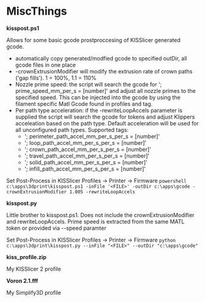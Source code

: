 # MiscThings

**kisspost.ps1**

Allows for some basic gcode prostproccesing of KISSlicer generated gcode.
* automatically copy generated/modfied gcode to specified outDir, all gcode files in one place
* -crownExtrusionModifier will modify the extrusion rate of crown paths ('gap fills'). 1 = 100%, 1.1 = 110%
* Nozzle prime speed: the script will search the gcode for '; prime_speed_mm_per_s = [number]' and adjust all nozzle primes to the specified speed. This can be injected into the gcode by using the filament specific Matl Gcode found in profiles and <MATL> tag.
* Per path type acceleration: if the -rewriteLoopAccels parameter is supplied the script will search the gcode for tokens and adjust Klippers acceleation based on the path type. Default acceleration will be used for all unconfigured path types. Supported tags:
  * '; perimeter_path_accel_mm_per_s_per_s = [number]'
  * '; loop_path_accel_mm_per_s_per_s = [number]'
  * '; crown_path_accel_mm_per_s_per_s = [number]'
  * '; travel_path_accel_mm_per_s_per_s = [number]'
  * '; solid_path_accel_mm_per_s_per_s = [number]'
  * '; infill_path_accel_mm_per_s_per_s = [number]'
  

Set Post-Process in KISSlicer Profiles -> Printer -> Firmware
`powershell c:\apps\3dprint\kisspost.ps1 -inFile '<FILE>' -outDir c:\apps\gcode -crownExtrusionModifier 1.005 -rewriteLoopAccels`
  
**kisspost.py**

Little brother to kisspost.ps1.
Does not include the crownExtrusionModifier and rewriteLoopAccels. Prime speed is extracted from the same MATL token or provided via --speed paramter

Set Post-Process in KISSlicer Profiles -> Printer -> Firmware
`python c:\apps\3dprint\kisspost.py --inFile "<FILE>" --outDir "c:\apps\gcode"`


**kiss_profile.zip**

My KISSlicer 2 profile

**Voron 2.1.fff**

My Simplify3D profile
